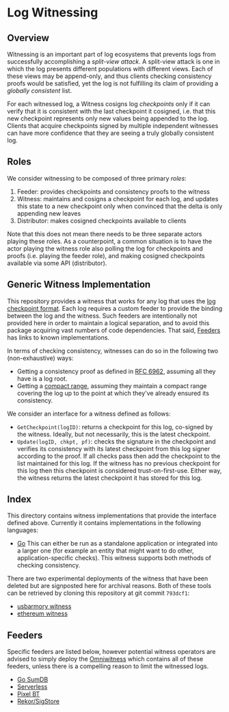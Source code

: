 # Log Witnessing

## Overview

Witnessing is an important part of log ecosystems that prevents logs from
successfully accomplishing a _split-view attack_. A split-view attack is
one in which the log presents different populations with different views.
Each of these views may be append-only, and thus clients checking consistency
proofs would be satisfied, yet the log is not fulfilling its claim of providing
a _globally consistent_ list.

For each witnessed log, a Witness cosigns log _checkpoints_ only if it
can verify that it is consistent with the last checkpoint it cosigned, i.e.
that this new checkpoint represents only new values being appended to the log.
Clients that acquire checkpoints signed by multiple independent witnesses can
have more confidence that they are seeing a truly globally consistent log.

## Roles

We consider witnessing to be composed of three primary _roles_:
  1. Feeder: provides checkpoints and consistency proofs to the witness
  2. Witness: maintains and cosigns a checkpoint for each log, and updates
     this state to a new checkpoint only when convinced that the delta is only
     appending new leaves
  3. Distributor: makes cosigned checkpoints available to clients

Note that this does not mean there needs to be three separate actors playing these roles.
As a counterpoint, a common situation is to have the actor playing the witness role
also polling the log for checkpoints and proofs (i.e. playing the feeder role), and
making cosigned checkpoints available via some API (distributor).

## Generic Witness Implementation

This repository provides a witness that works for any log that uses the
[log checkpoint format](https://github.com/transparency-dev/formats/tree/main/log).
Each log requires a custom feeder to provide the binding between the log and the
witness. Such feeders are intentionally not provided here in order to maintain a
logical separation, and to avoid this package acquiring vast numbers of code
dependencies. That said, [Feeders](#feeders) has links to known implementations.

In terms of checking consistency, witnesses can do so in the following two 
(non-exhaustive) ways:
- Getting a consistency proof as defined in [RFC
  6962](https://datatracker.ietf.org/doc/html/rfc6962#section-2.1.2), assuming 
  all they have is a log root.
- Getting a [compact range](https://arxiv.org/pdf/2011.04551.pdf), assuming they 
  maintain a compact range covering the log up to the point at which 
  they've already ensured its consistency.

We consider an interface for a witness defined as follows:

- `GetCheckpoint(logID)`: returns a checkpoint for this log, co-signed by the
  witness.  Ideally, but not necessarily, this is the latest checkpoint.
- `Update(logID, chkpt, pf)`: checks the signature in the checkpoint and verifies 
  its consistency with its latest checkpoint from this log signer according to 
  the proof.  If all checks pass then add the checkpoint to the list maintained
  for this log. If the witness has no previous checkpoint for this log then this
  checkpoint is considered trust-on-first-use.  Either way, the witness
  returns the latest checkpoint it has stored for this log.

## Index

This directory contains witness implementations that provide the interface
defined above.  Currently it contains implementations in the following languages:

- [Go](golang) 
  This can either be run as a standalone application or integrated
  into a larger one (for example an entity that might want to do other,
  application-specific checks).  This witness supports both methods of checking
  consistency.

There are two experimental deployments of the witness that have been deleted but
are signposted here for archival reasons. Both of these tools can be retrieved
by cloning this repository at git commit `793dcf1`:

* [usbarmory witness](https://github.com/google/trillian-examples/tree/793dcf1a313b1478e30f7a7e65bdf344b10f1da4/witness/golang/omniwitness/usbarmory)
* [ethereum witness](https://github.com/google/trillian-examples/tree/793dcf1a313b1478e30f7a7e65bdf344b10f1da4/witness/ethereum)

## Feeders

Specific feeders are listed below, however potential witness operators are advised to
simply deploy the [Omniwitness](golang/omniwitness/monolith) which contains all of these
feeders, unless there is a compelling reason to limit the witnessed logs.

* [Go SumDB](https://github.com/google/trillian-examples/tree/master/sumdbaudit/witness)
* [Serverless](https://github.com/google/trillian-examples/tree/master/serverless/cmd/feeder)
* [Pixel BT](https://github.com/google/trillian-examples/tree/master/feeder/cmd/pixel_bt_feeder)
* [Rekor/SigStore](https://github.com/google/trillian-examples/tree/master/feeder/cmd/rekor_feeder)

